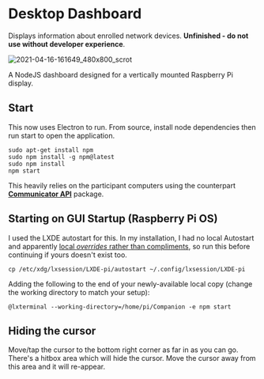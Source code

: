 # Desktop Dashboard
Displays information about enrolled network devices. **Unfinished - do not use without developer experience**.

![2021-04-16-161649_480x800_scrot](https://user-images.githubusercontent.com/11209477/115046438-5962d400-9ecf-11eb-88ef-f7982495bb94.png)

A NodeJS dashboard designed for a vertically mounted Raspberry Pi display.

## Start
This now uses Electron to run. From source, install node dependencies then run start to open the application.

```
sudo apt-get install npm
sudo npm install -g npm@latest
sudo npm install
npm start
```

This heavily relies on the participant computers using the counterpart **[Communicator API][comm]** package.

## Starting on GUI Startup (Raspberry Pi OS)
I used the LXDE autostart for this. In my installation, I had no local Autostart and apparently [local *overrides* rather than compliments][ldir], so run this before continuing if yours doesn't exist too.

`cp /etc/xdg/lxsession/LXDE-pi/autostart ~/.config/lxsession/LXDE-pi`

Adding the following to the end of your newly-available local copy (change the working directory to match your setup):

`@lxterminal --working-directory=/home/pi/Companion -e npm start`

## Hiding the cursor
Move/tap the cursor to the bottom right corner as far in as you can go. There's a hitbox area which will hide the cursor. Move the cursor away from this area and it will re-appear. 

[comm]: https://github.com/soup-bowl/deskdash-communicator
[docker]: https://hub.docker.com/r/soupbowl/deskdash
[ldir]: https://raspberrypi.stackexchange.com/a/102297
